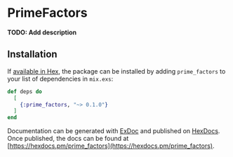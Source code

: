 # PrimeFactors

**TODO: Add description**

## Installation

If [available in Hex](https://hex.pm/docs/publish), the package can be installed
by adding `prime_factors` to your list of dependencies in `mix.exs`:

```elixir
def deps do
  [
    {:prime_factors, "~> 0.1.0"}
  ]
end
```

Documentation can be generated with [ExDoc](https://github.com/elixir-lang/ex_doc)
and published on [HexDocs](https://hexdocs.pm). Once published, the docs can
be found at [https://hexdocs.pm/prime_factors](https://hexdocs.pm/prime_factors).

